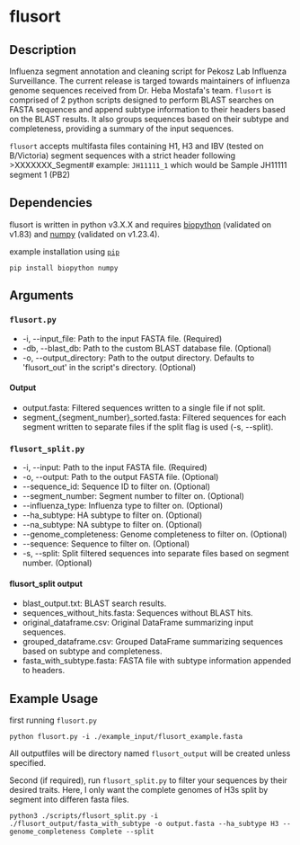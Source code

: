 # flusort

## Description
Influenza segment annotation and cleaning script for Pekosz Lab Influenza Surveillance. The current release is targed towards maintainers of influenza genome sequences received from Dr. Heba Mostafa's team. `flusort` is comprised of 2 python scripts designed to perform BLAST searches on FASTA sequences and append subtype information to their headers based on the BLAST results. It also groups sequences based on their subtype and completeness, providing a summary of the input sequences.

`flusort` accepts multifasta files containing H1, H3 and IBV (tested on B/Victoria) segment sequences with a strict header following >XXXXXXX_Segment# example: `JH11111_1` which would be Sample JH11111 segment 1 (PB2)

## Dependencies
flusort is written in python v3.X.X and requires [biopython](https://biopython.org/wiki/Download) (validated on v1.83) and [numpy](https://pypi.org/project/numpy/) (validated on v1.23.4). 

example installation using [`pip`](https://pip.pypa.io/en/stable/installation/)
```
pip install biopython numpy
```

## Arguments

### `flusort.py`

- -i,  --input_file: Path to the input FASTA file. (Required)
- -db,  --blast_db: Path to the custom BLAST database file. (Optional)
- -o,  --output_directory: Path to the output directory. Defaults to 'flusort_out' in the script's directory. (Optional)

#### Output

- output.fasta: Filtered sequences written to a single file if not split.
- segment_{segment_number}_sorted.fasta: Filtered sequences for each segment written to separate files if the split flag is used (-s, --split).

### `flusort_split.py`

- -i, --input: Path to the input FASTA file. (Required)
- -o, --output: Path to the output FASTA file. (Optional)
- --sequence_id: Sequence ID to filter on. (Optional)
- --segment_number: Segment number to filter on. (Optional)
- --influenza_type: Influenza type to filter on. (Optional)
- --ha_subtype: HA subtype to filter on. (Optional)
- --na_subtype: NA subtype to filter on. (Optional)
- --genome_completeness: Genome completeness to filter on. (Optional)
- --sequence: Sequence to filter on. (Optional)
- -s, --split: Split filtered sequences into separate files based on segment number. (Optional)

#### flusort_split output 

- blast_output.txt: BLAST search results.
- sequences_without_hits.fasta: Sequences without BLAST hits.
- original_dataframe.csv: Original DataFrame summarizing input sequences.
- grouped_dataframe.csv: Grouped DataFrame summarizing sequences based on subtype and completeness.
- fasta_with_subtype.fasta: FASTA file with subtype information appended to headers.

## Example Usage

first running `flusort.py`

```
python flusort.py -i ./example_input/flusort_example.fasta
```
All outputfiles will be  directory named `flusort_output` will be created unless specified.

Second (if required), run  `flusort_split.py` to filter your sequences by their desired traits. Here, I only want the complete genomes of H3s split by segment into differen fasta files. 

```
python3 ./scripts/flusort_split.py -i ./flusort_output/fasta_with_subtype -o output.fasta --ha_subtype H3 --genome_completeness Complete --split
```


